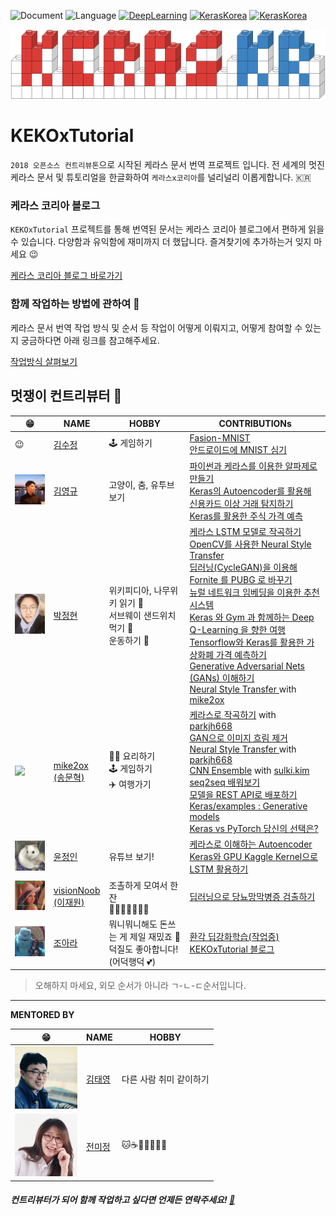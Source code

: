 ![Document](https://img.shields.io/badge/Document-Korean-black.svg)
![Language](https://img.shields.io/badge/Language-Python-blue.svg)
[![DeepLearning](https://img.shields.io/badge/DeepLearning-Keras-red.svg)](https://keras.io)
[![KerasKorea](https://img.shields.io/badge/Community-KerasKorea-purple.svg)](https://www.facebook.com/groups/KerasKorea/)
[![KerasKorea](https://img.shields.io/badge/2018-Contributhon-green.svg)](https://www.kosshackathon.kr/)

![케라스 로고](media/readme_logo.png)

# KEKOxTutorial
`2018 오픈소스 컨트리뷰톤`으로 시작된 케라스 문서 번역 프로젝트 입니다. 전 세계의 멋진 케라스 문서 및 튜토리얼을 한글화하여 `케라스x코리아`를 널리널리 이롭게합니다. 🇰🇷

### 케라스 코리아 블로그
`KEKOxTutorial` 프로젝트를 통해 번역된 문서는 케라스 코리아 블로그에서 편하게 읽을 수 있습니다. 다양함과 유익함에 재미까지 더 했답니다. 즐겨찾기에 추가하는거 잊지 마세요 😉

[케라스 코리아 블로그 바로가기](https://keraskorea.github.io)

### 함께 작업하는 방법에 관하여 📖
케라스 문서 번역 작업 방식 및 순서 등 작업이 어떻게 이뤄지고, 어떻게 참여할 수 있는지 궁금하다면 아래 링크를 참고해주세요.  

[작업방식 살펴보기](https://github.com/KerasKorea/KEKOxTutorial/blob/master/00_work_flow.md)

## 멋쟁이 컨트리뷰터 🦄

| 😁 | NAME | HOBBY | CONTRIBUTIONs |
|------|----------|----------|-----------|
|   😉   |  [김수정](https://github.com/SooDevv)    |  🕹 게임하기    |  [Fasion-MNIST](https://keraskorea.github.io/posts/2018-09-28-딥러닝의%20Hello%20World,%20Fashion-MNIST/)  <br/>  [안드로이드에 MNIST 심기]() |
| ![](./profile/contributor_YK.png) | [김영규](https://github.com/karl6885) |고양이, 춤, 유투브 보기|[파이썬과 케라스를 이용한 알파제로 만들기](https://keraskorea.github.io/posts/2018-10-23-파이썬과_케라스를_이용한_알파제로_만들기/) <br/>[Keras의 Autoencoder를 활용해 신용카드 이상 거래 탐지하기](https://keraskorea.github.io/posts/2018-10-23-Keras의%20Autoencoder를%20활용해%20신용카드%20이상%20거래%20탐지하기/) <br/>[Keras를 활용한 주식 가격 예측](https://github.com/KerasKorea/KEKOxTutorial/blob/master/22_Keras를%20활용한%20주식%20가격%20예측.md)|
|<img src="./profile/contributor_jh.JPG" alt="정현" width="100"></img> | [박정현](https://github.com/parkjh688)| 위키피디아, 나무위키 읽기 📙</br> 서브웨이 샌드위치 먹기 🥪 </br> 운동하기 💪 | [케라스 LSTM 모델로 작곡하기](https://keraskorea.github.io/posts/2018-09-01-케라스%20LSTM%20모델로%20작곡하기/) </br> [OpenCV를 사용한 Neural Style Transfer](https://keraskorea.github.io/posts/2018-09-10-OpenCV를%20사용한%20Neural%20Style%20Transfer/)</br> [딥러닝(CycleGAN)을 이용해 Fornite 를 PUBG 로 바꾸기](https://keraskorea.github.io/posts/2018-10-24-딥러닝(CycleGAN)을%20이용해%20Fornite%20를%20PUBG%20로%20바꾸기/)</br> [뉴럴 네트워크 임베딩을 이용한 추천 시스템](https://keraskorea.github.io/posts/2018-10-16-뉴럴%20네트워크%20임베딩을%20이용한%20추천%20시스템%20만들기/) </br> [Keras 와 Gym 과 함께하는 Deep Q-Learning 을 향한 여행](https://keraskorea.github.io/posts/2018-10-25-Keras%20%EC%99%80%20Gym%20%EA%B3%BC%20%ED%95%A8%EA%BB%98%ED%95%98%EB%8A%94%20Deep%20Q-Learning%20%EC%9D%84%20%ED%96%A5%ED%95%9C%20%EC%97%AC%ED%96%89/)</br> [Tensorflow와 Keras를 활용한 가상화폐 가격 예측하기](https://keraskorea.github.io/posts/2018-10-24-Tensorflow와%20Keras를%20활용한%20가상화폐%20가격%20예측하기/) </br> [Generative Adversarial Nets (GANs) 이해하기](https://keraskorea.github.io/posts/2018-09-18-Generative%20Adversarial%20Nets%20(GANs)%20이해하기/)</br> [Neural Style Transfer ](https://github.com/KerasKorea/KEKOxTutorial/blob/master/15_Neural_Style_Transfer_Creating_Art_with_Deep_Learning_using_tf.keras_and_eager_execution.md) with [mike2ox](https://github.com/mike2ox)|
| <img src = "https://avatars2.githubusercontent.com/u/22931103?s=460&v=4" width="100px;"/>| [mike2ox</br>(송문혁)](https://github.com/mike2ox)| :man_cook: 요리하기 <br/> 🕹 게임하기 <br/> :airplane: 여행가기|[케라스로 작곡하기](https://github.com/KerasKorea/KEKOxTutorial/blob/master/09_How%20to%20Generate%20Music%20using%20a%20LSTM%20Neural%20Network%20in%20Keras/09_%EC%BC%80%EB%9D%BC%EC%8A%A4%20LSTM%20%EB%AA%A8%EB%8D%B8%EB%A1%9C%20%EC%9E%91%EA%B3%A1%ED%95%98%EA%B8%B0.md)  with [parkjh668](https://github.com/parkjh668) <br/> [GAN으로 이미지 흐림 제거](https://github.com/KerasKorea/KEKOxTutorial/blob/master/12_GAN_with_Keras-Application_to_Image_Deblurring.md)<br/> [Neural Style Transfer ](https://github.com/KerasKorea/KEKOxTutorial/blob/master/15_Neural_Style_Transfer_Creating_Art_with_Deep_Learning_using_tf.keras_and_eager_execution.md) with [parkjh668](https://github.com/parkjh668) <br/> [CNN Ensemble](https://github.com/KerasKorea/KEKOxTutorial/blob/master/16_Ensembling%20ConvNets%20using%20Keras.md) with [sulki.kim](http://github.com/5taku)  <br/> [seq2seq 배워보기](https://github.com/KerasKorea/KEKOxTutorial/blob/master/28_A_ten-minute_introduction_to_sequence-to-sequence_learning_in_Keras.md) <br/> [ 모델을 REST API로 배포하기](https://github.com/KerasKorea/KEKOxTutorial/blob/master/32_building_a_simple_keras_deep_learning_rest_api.md) <br/>[Keras/examples : Generative models](https://github.com/KerasKorea/KEKOxTutorial/tree/master/25_Keras_examples_3_Generative_models_examples) <br/> [Keras vs PyTorch 당신의 선택은?](https://github.com/KerasKorea/KEKOxTutorial/blob/master/42_keras_or_pytorch_as_your_first_deep_learning_framework.md)|
| ![정인](media/readme_jungin.jpeg) | [윤정인](https://github.com/wjddlsy) |유튜브 보기!|[케라스로 이해하는 Autoencoder](https://keraskorea.github.io/posts/2018-10-23-keras_autoencoder/) <br/>[Keras와 GPU Kaggle Kernel으로 LSTM 활용하기](https://github.com/KerasKorea/KEKOxTutorial/blob/master/33_LSTM%20을%20이용한%20텍스트%20generation%2C%20keras%20와%20gpu%20사용.md)|
| ![](./profile/contributor_jw.bmp) | [visionNoob<br/>(이재원)](https://github.com/insurgent92) |조촐하게 모여서 한 잔<br/>🏃🍻🍻🍺🍺🐶💀 |[딥러닝으로 당뇨망막병증 검출하기](https://github.com/KerasKorea/KEKOxTutorial/blob/master/13_%EB%94%A5%EB%9F%AC%EB%8B%9D%EC%9C%BC%EB%A1%9C%20%EB%8B%B9%EB%87%A8%EB%A7%9D%EB%A7%89%EB%B3%91%EC%A6%9D%20%EA%B2%80%EC%B6%9C%ED%95%98%EA%B8%B0.md) <br/>|
| ![](./profile/contributor_ar.png) | [조아라](https://github.com/ahracho) | 뭐니뭐니해도 돈쓰는 게 제일 재밌죠 :money_with_wings: <br/> 덕질도 좋아합니다! (어덕행덕 :two_hearts:) | [환각 딥강화학습(작업중)](https://github.com/KerasKorea/KEKOxTutorial/blob/issue_06/06_Python%EA%B3%BC%20Keras%EB%A5%BC%20%EC%9D%B4%EC%9A%A9%ED%95%9C%20%ED%99%98%EA%B0%81%20%EB%94%A5%EA%B0%95%ED%99%94%ED%95%99%EC%8A%B5.md) <br/>  [KEKOxTutorial 블로그](https://keraskorea.github.io/) |


> 오해하지 마세요, 외모 순서가 아니라 ㄱ-ㄴ-ㄷ순서입니다.

----

**MENTORED BY**

| 😁 | NAME | HOBBY |
|------|------|--------|
| ![태영](media/readme_tykim.png) |   [김태영](https://github.com/tykimos)  |   다른 사람 취미 같이하기   |
| ![미정](media/readme_mjjeon.png)   |   [전미정](https://github.com/mijeongjeon)  |   🐱☕️🍷🥖🛫📸📝    |

##### 컨트리뷰터가 되어 함께 작업하고 싶다면 언제든 연락주세요! [📮](mailto:ninevincentg@gmail.com)

